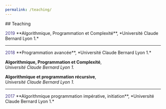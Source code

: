 ```yaml
---
permalink: /teaching/
---
```


## Teaching

<span style="color: darkslateblue">
    2019  
</span>
**Algorithmique, Programmation et Complexité**,  
*Université Claude Bernard Lyon 1.*   

___
<span style="color: darkslateblue">
    2018  
</span>
**Programmation avancée**,  
*Université Claude Bernard Lyon 1.*

**Algorithmique, Programmation et Complexité**,  
*Université Claude Bernard Lyon 1.*

**Algorithmique et programmation récursive**,  
*Université Claude Bernard Lyon 1.*

___
<span style="color: darkslateblue">
    2017  
</span>
**Algorithmique programmation impérative, initiation**,  
*Université Claude Bernard Lyon 1.*